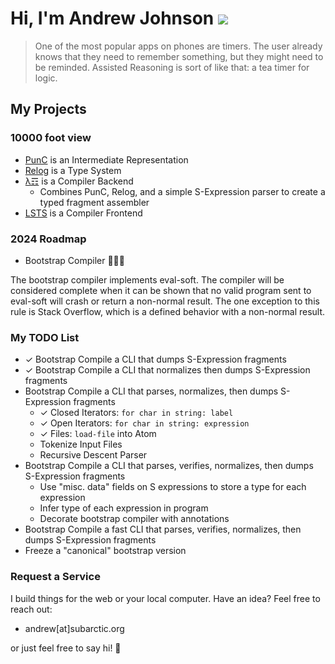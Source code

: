 # Hi, I'm Andrew Johnson ![](https://komarev.com/ghpvc/?username=andrew-johnson-4)

> One of the most popular apps on phones are timers. The user already knows that they need to remember something, but they might need to be reminded. Assisted Reasoning is sort of like that: a tea timer for logic.

## My Projects

### 10000 foot view

* [PunC](https://github.com/andrew-johnson-4/PunCalculus) is an Intermediate Representation
* [Relog](https://github.com/andrew-johnson-4/InPlace) is a Type System
* [λ☶](https://github.com/andrew-johnson-4/-) is a Compiler Backend
  * Combines PunC, Relog, and a simple S-Expression parser to create a typed fragment assembler
* [LSTS](https://github.com/andrew-johnson-4/LSTS) is a Compiler Frontend

### 2024 Roadmap

* Bootstrap Compiler 🥳🎉🎁

The bootstrap compiler implements eval-soft.
The compiler will be considered complete when it can be shown that no valid program sent to eval-soft will crash or return a non-normal result.
The one exception to this rule is Stack Overflow, which is a defined behavior with a non-normal result.

### My TODO List

* ✓ Bootstrap Compile a CLI that dumps S-Expression fragments
* ✓ Bootstrap Compile a CLI that normalizes then dumps S-Expression fragments
* Bootstrap Compile a CLI that parses, normalizes, then dumps S-Expression fragments
  * ✓ Closed Iterators: `for char in string: label`
  * ✓ Open Iterators: `for char in string: expression`
  * ✓ Files: `load-file` into Atom
  * Tokenize Input Files
  * Recursive Descent Parser
* Bootstrap Compile a CLI that parses, verifies, normalizes, then dumps S-Expression fragments
  * Use "misc. data" fields on S expressions to store a type for each expression
  * Infer type of each expression in program
  * Decorate bootstrap compiler with annotations
* Bootstrap Compile a fast CLI that parses, verifies, normalizes, then dumps S-Expression fragments
* Freeze a "canonical" bootstrap version

### Request a Service

I build things for the web or your local computer. Have an idea? Feel free to reach out:
* andrew[at]subarctic.org

or just feel free to say hi! 👋
